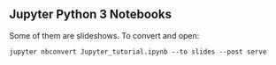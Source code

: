 ## Jupyter Python 3 Notebooks

Some of them are slideshows. To convert and open:

``jupyter nbconvert Jupyter_tutorial.ipynb --to slides --post serve``